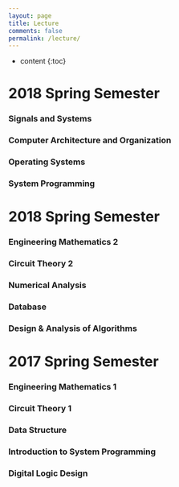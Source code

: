 ```yaml
---
layout: page
title: Lecture
comments: false
permalink: /lecture/
---
```


* content
{:toc}
# 2018 Spring Semester

### Signals and Systems

### Computer Architecture and Organization

### Operating Systems

### System Programming

# 2018 Spring Semester

### Engineering Mathematics 2

### Circuit Theory 2

### Numerical Analysis

### Database

### Design & Analysis of Algorithms


# 2017 Spring Semester

### Engineering Mathematics 1

### Circuit Theory 1

### Data Structure

### Introduction to System Programming

### Digital Logic Design
